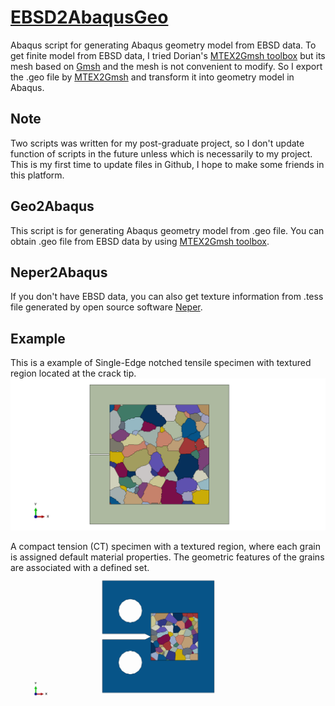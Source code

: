 # [EBSD2AbaqusGeo](https://github.com/kun-Jiang/EBSD2AbaqusGeo)
Abaqus script for generating Abaqus geometry model from EBSD data.
To get finite model from EBSD data, I tried Dorian's [MTEX2Gmsh toolbox](https://github.com/DorianDepriester/MTEX2Gmsh) but its mesh based on [Gmsh](http://gmsh.info/) and the mesh is not convenient to modify. So I export the .geo file by [MTEX2Gmsh](https://github.com/DorianDepriester/MTEX2Gmsh) and transform it into geometry model in Abaqus.

## Note ##
Two scripts was written for my post-graduate project, so I don't update function of scripts in the future unless which is necessarily to my project. This is my first time to update files in Github, I hope to make some friends in this platform.

## Geo2Abaqus ##
This script is for generating Abaqus geometry model from .geo file. You can obtain .geo file from EBSD data by using [MTEX2Gmsh toolbox](https://github.com/DorianDepriester/MTEX2Gmsh).

## Neper2Abaqus ##
If you don't have EBSD data, you can also get texture information from .tess file generated by open source software [Neper](https://neper.info/index.html).

## Example ##
This is a example of Single-Edge notched tensile specimen with textured region located at the crack tip.
![aachen example](Geo2Abaqus/Voronoi_Crack.png)

A compact tension (CT) specimen with a textured region, where each grain is assigned default material properties. The geometric features of the grains are associated with a defined set.
![CT_specimen](CT_Specimen/CT_Crack.png)
